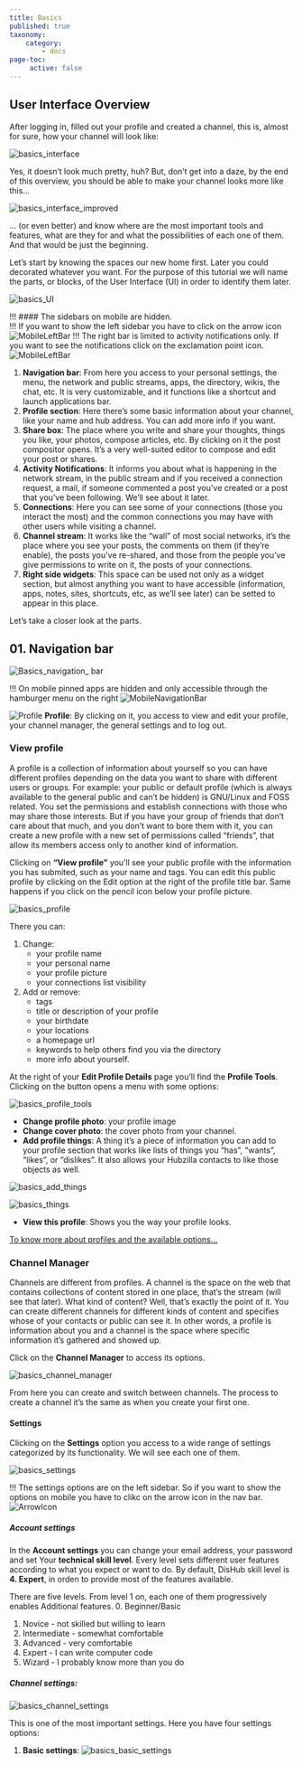 ```yaml
---
title: Basics
published: true
taxonomy:
    category:
        - docs
page-toc:
     active: false
---
```


## User Interface Overview
After logging in, filled out your profile and created a channel, this is, almost for sure, how your channel will look like:

![basics_interface](en/Basics_interface.png)

Yes, it doesn’t look much pretty, huh? But, don’t get into a daze, by the end of this overview, you should be able to make your channel looks more like this...

![basics_interface_improved](en/Basics_interface_improved.png)

… (or even better) and know where are the most important tools and features, what are they for and what the possibilities of each one of them. And that would be just the beginning.

Let’s start by knowing the spaces our new home first. Later you could decorated whatever you want.
For the purpose of this tutorial we will name the parts, or blocks, of the User Interface (UI) in order to identify them later.

![basics_UI](en/Basics_UI.png)

!!! #### The sidebars on mobile are hidden.  
!!! If you want to show the left sidebar you have to click on the arrow icon ![MobileLeftBar](en/MobileLeftBar.gif)
!!! The right bar is limited to activity notifications only. If you want to see the notifications click on the exclamation point icon. ![MobileLeftBar](en/MobilerightBar.gif)

01. **Navigation bar**: From here you access to your personal settings, the menu, the network and public streams, apps, the directory, wikis, the chat, etc. It is very customizable, and it functions like a shortcut and launch applications bar.
02. **Profile section**: Here there’s some basic information about your channel, like your name and hub address. You can add more info if you want.
03. **Share box**: The place where you write and share your thoughts, things you like, your photos, compose articles, etc. By clicking on it the post compositor opens. It’s a very well-suited editor to compose and edit your post or shares.
04. **Activity Notifications**: It informs you about what is happening in the network stream, in the public stream and if you received a connection request, a mail, if someone commented a post you’ve created or a post that you’ve been following. We’ll see about it later.
05. **Connections**: Here you can see some of your connections (those you interact the most) and the common connections you may have with other users while visiting a channel.
06. **Channel stream**: It works like the “wall” of most social networks, it’s the place where you see your posts, the comments on them (if they’re enable), the posts you’ve re-shared, and those from the people you’ve give permissions to write on it, the posts of your connections.
07. **Right side widgets**: This space can be used not only as a widget section, but almost anything you want to have accessible (information, apps, notes, sites, shortcuts, etc, as we’ll see later) can be setted to appear in this place.

Let’s take a closer look at the parts.

## 01. Navigation bar

![Basics_navigation_ bar](en/Basics_navigation_bar.png)

!!! On mobile pinned apps are hidden and only accessible through the hamburger menu on the right ![MobileNavigationBar](en/MobileNavigationBar.png)

![Profile](en/Basics_profile_icon.png) **Profile**: By clicking on it, you access to view and edit your profile, your channel manager, the general settings and to log out.

### View profile
A profile is a collection of information about yourself so you can have different profiles depending on the data you want to share with different users or groups. For example: your public or default profile (which is always available to the general public and can’t be hidden) is GNU/Linux and FOSS related. You set the permissions and establish connections with those who may share those interests. But if you have your group of friends that don’t care about that much, and you don’t want to bore them with it, you can create a new profile with a new set of permissions called “friends”, that allow its members access only to another kind of information.

Clicking on **“View profile”** you’ll see your public profile with the information you has submited, such as your name and tags. You can edit this public profile by clicking on the Edit option at the right of the profile title bar. Same happens if you click on the pencil icon below your profile picture.

![basics_profile](en/Basics_profile.png)

There you can:
1. Change:
	- your profile name
	- your personal name
	- your profile picture
	- your connections list visibility
2. Add or remove:
	- tags
	- title or description of your profile
	- your birthdate
	- your locations
	- a homepage url
	- keywords to help others find you via the directory
	- more info about yourself.

At the right of your **Edit Profile Details** page you’ll find the **Profile Tools**. Clicking on the button opens a menu with some options:

![basics_profile_tools](en/Basics_profile_tools.png)

- **Change profile photo**: your profile image
- **Change cover photo**: the cover photo from your channel.
- **Add profile things**: A thing it’s a piece of information you can add to your profile section that works like lists of things you “has”, “wants”, “likes”, or “dislikes”. It also allows your Hubzilla contacts to like those objects as well.

![basics_add_things](en/Basics_add_things.gif)

![basics_things](en/Basics_things.png)

- **View this profile**: Shows you the way your profile looks.

[To know more about profiles and the available options...](../channels/profiles)


### Channel Manager
Channels are different from profiles. A channel is the space on the web that contains collections of content stored in one place, that’s the stream (will see that later). What kind of content? Well, that’s exactly the point of it. You can create different channels for different kinds of content and specifies whose of your contacts or public can see it. In other words, a profile is information about you and a channel is the space where specific information it’s gathered and showed up.

Click on the **Channel Manager** to access its options.

![basics_channel_manager](en/Basics_channel_manager.png)

From here you can create and switch between channels. The process to create a channel it’s the same as when you create your first one.

#### Settings
Clicking on the **Settings** option you access to a wide range of settings categorized by its functionality. We will see each one of them.

![basics_settings](en/Basics_settings.png)

!!! The settings options are on the left sidebar. So if you want to show the options on mobile you have to clikc on the arrow icon in the nav bar. ![ArrowIcon](en/ArrowIcon.png)

##### Account settings
In the **Account settings** you can change your email address, your password and set Your **technical skill level**. Every level sets different user features according to what you expect or want to do. By default, DisHub skill level is **4. Expert**, in orden to provide most of the features available.

There are five levels. From level 1 on, each one of them progressively enables Additional features.
0. Beginner/Basic
1. Novice - not skilled but willing to learn
2. Intermediate - somewhat comfortable
3. Advanced - very comfortable
4. Expert - I can write computer code
5. Wizard - I probably know more than you do

##### Channel settings:

![basics_channel_settings](en/Basics_channel_settings.png)

This is one of the most important settings. Here you have four settings options:
1. **Basic settings**:
![basics_basic_settings](en/Basics_basic_settings.png)
